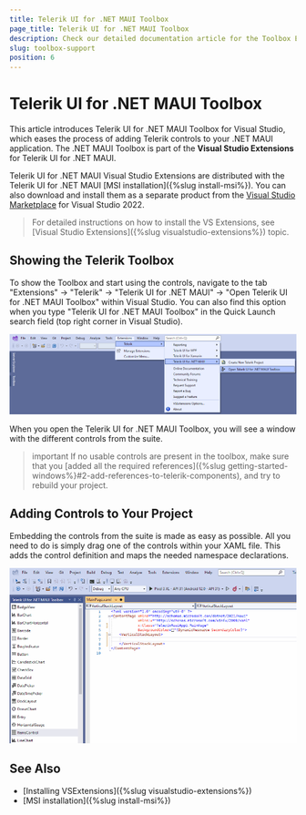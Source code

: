 ```yaml
---
title: Telerik UI for .NET MAUI Toolbox
page_title: Telerik UI for .NET MAUI Toolbox
description: Check our detailed documentation article for the Toolbox Extension of Telerik UI for .NET MAUI on Windows.
slug: toolbox-support
position: 6
---
```


# Telerik UI for .NET MAUI Toolbox

This article introduces Telerik UI for .NET MAUI Toolbox for Visual Studio, which eases the process of adding Telerik controls to your .NET MAUI application. The .NET MAUI Toolbox is part of the **Visual Studio Extensions** for Telerik UI for .NET MAUI.

Telerik UI for .NET MAUI Visual Studio Extensions are distributed with the Telerik UI for .NET MAUI [MSI installation]({%slug install-msi%}). You can also download and install them as a separate product from the [Visual Studio Marketplace](https://marketplace.visualstudio.com/) for Visual Studio 2022.

> For detailed instructions on how to install the VS Extensions, see [Visual Studio Extensions]({%slug visualstudio-extensions%}) topic.

## Showing the Telerik Toolbox

To show the Toolbox and start using the controls, navigate to the tab "Extensions" -> "Telerik" -> "Telerik UI for .NET MAUI" -> "Open Telerik UI for .NET MAUI Toolbox" within Visual Studio. You can also find this option when you type "Telerik UI for .NET MAUI Toolbox" in the Quick Launch search field (top right corner in Visual Studio).

![](images/enabled_toolbox.png)

When you open the Telerik UI for .NET MAUI Toolbox, you will see a window with the different controls from the suite. 

>important If no usable controls are present in the toolbox, make sure that you [added all the required references]({%slug getting-started-windows%}#2-add-references-to-telerik-components), and try to rebuild your project. 

## Adding Controls to Your Project

Embedding the controls from the suite is made as easy as possible. All you need to do is simply drag one of the controls within your XAML file. This adds the control definition and maps the needed namespace declarations. 

![](images/maui_toolbox.gif)

## See Also

- [Installing VSExtensions]({%slug visualstudio-extensions%})
- [MSI installation]({%slug install-msi%})
